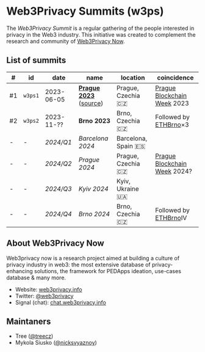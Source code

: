 # Web3Privacy Summits (w3ps)

The *Web3Privacy Summit* is a regular gathering of the people interested in privacy in the Web3 industry.
This initiative was created to complement the research and community of [Web3Privacy Now](https://web3privacy.info).

## List of summits

| # | id | date | name | location | coincidence |
| --- | --- | --- | --- | --- | --- |
| #1 | `w3ps1` | 2023-06-05 | **[Prague 2023](https://prague.web3privacy.info/)** ([source](https://github.com/web3privacy/w3ps1)) | Prague, Czechia 🇨🇿 | [Prague Blockchain Week](https://prgblockweek.com/) 2023 |
| #2 | `w3ps2` | 2023-11-?? | **Brno 2023** | Brno, Czechia 🇨🇿 | Followed by [ETHBrno](https://ethbrno.cz/)×3
| - | - | *2024/Q1* | *Barcelona 2024*  | Barcelona, Spain 🇪🇸 |
| - | - | *2024/Q2* | *Prague 2024* | Prague, Czechia 🇨🇿 | [Prague Blockchain Week](https://prgblockweek.com/) 2024?
| - | - | *2024/Q3* | *Kyiv 2024* | Kyiv, Ukraine 🇺🇦 |
| - | - | *2024/Q4* | *Brno 2024* | Brno, Czechia 🇨🇿 | Followed by [ETHBrno](https://ethbrno.cz/)IV


## About Web3Privacy Now

Web3privacy now is a research project aimed at building a culture of privacy industry in web3: the most extensive database of privacy-enhancing solutions, the framework for PEDApps ideation, use-cases database & many more.

- Website: [web3privacy.info](http://web3privacy.info/)
- Twitter: [@web3privacy](http://twitter.com/web3privacy)
- Signal (chat): [chat.web3privacy.info](https://chat.web3privacy.info/)

## Maintaners

- Tree ([@treecz](https://twitter.com/treecz))
- Mykola Siusko ([@nicksvyaznoy](https://twitter.com/nicksvyaznoy))
